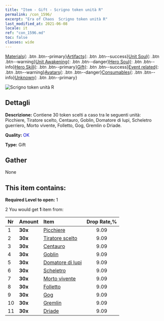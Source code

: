 ```yaml
---
title: "Item - Gift - Scrigno token unità R"
permalink: /con_1596/
excerpt: "Era of Chaos  Scrigno token unità R"
last_modified_at: 2021-06-08
locale: it
ref: "con_1596.md"
toc: false
classes: wide
---
```

 [Materials](/ItemsIT/){: .btn .btn--primary}[Artifacts](/ItemsIT/Artifacts/){: .btn .btn--success}[Unit Soul](/ItemsIT/UnitSoul/){: .btn .btn--warning}[Unit Awakening](/ItemsIT/UnitAwakening/){: .btn .btn--danger}[Hero Soul](/ItemsIT/HeroSoul/){: .btn .btn--info}[Hero Skill](/ItemsIT/HeroSkill/){: .btn .btn--primary}[Gift](/ItemsIT/Gift/){: .btn .btn--success}[Event related](/ItemsIT/Events/){: .btn .btn--warning}[Avatars](/ItemsIT/Avatars/){: .btn .btn--danger}[Consumables](/ItemsIT/Consumables/){: .btn .btn--info}[Unknown](/ItemsIT/Unknown/){: .btn .btn--primary}

 ![Scrigno token unità R](/images/t/i_907208.png)

## Dettagli
 **Descrizione:** Contiene 30 token scelti a caso tra le seguenti unità: Picchiere, Tiratore scelto, Centauro, Goblin, Domatore di lupi, Scheletro guerriero, Morto vivente, Folletto, Gog, Gremlin o Driade.

 **Quality:** <span style="color: #0000CD">OK</span>

 **Type:** Gift

## Gather

  None

## This item contains:

 **Required Level to open:** 1

 2 You would get **1** item  from:

  | Nr | Amount |     Item    | Drop Rate,% |
  |:---|:-------|:------------|:---------:|
  | 1 |  **30x** | [Picchiere](/ItemsIT/unt_190/) | 9.09 | 
  | 2 |  **30x** | [Tiratore scelto](/ItemsIT/unt_191/) | 9.09 | 
  | 3 |  **30x** | [Centauro](/ItemsIT/unt_199/) | 9.09 | 
  | 4 |  **30x** | [Goblin](/ItemsIT/unt_217/) | 9.09 | 
  | 5 |  **30x** | [Domatore di lupi](/ItemsIT/unt_218/) | 9.09 | 
  | 6 |  **30x** | [Scheletro](/ItemsIT/unt_208/) | 9.09 | 
  | 7 |  **30x** | [Morto vivente](/ItemsIT/unt_209/) | 9.09 | 
  | 8 |  **30x** | [Folletto](/ItemsIT/unt_226/) | 9.09 | 
  | 9 |  **30x** | [Gog](/ItemsIT/unt_227/) | 9.09 | 
  | 10 |  **30x** | [Gremlin](/ItemsIT/unt_235/) | 9.09 | 
  | 11 |  **30x** | [Driade](/ItemsIT/unt_262/) | 9.09 | 
